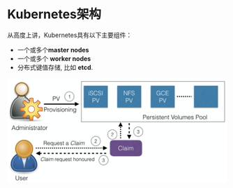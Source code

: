 # Kubernetes架构

从高度上讲，Kubernetes具有以下主要组件：

* 一个或多个**master nodes**
* 一个或多个 **worker nodes**
* 分布式键值存储, 比如 **etcd**.

![Kubernetes &#x67B6;&#x6784;](../../.gitbook/assets/image%20%2837%29.png)



